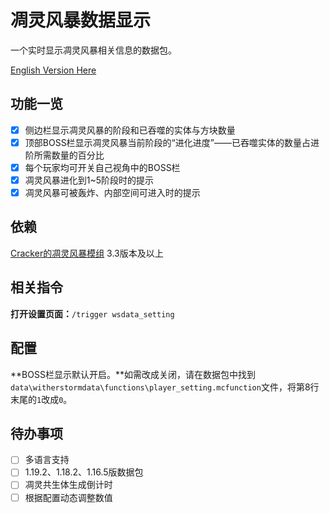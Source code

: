 # 凋灵风暴数据显示
一个实时显示凋灵风暴相关信息的数据包。

[English Version Here](https://github.com/JerryHan3/Witherstorm-Data-Display/blob/main/README_en.md)

## 功能一览

- [x] 侧边栏显示凋灵风暴的阶段和已吞噬的实体与方块数量
- [x] 顶部BOSS栏显示凋灵风暴当前阶段的“进化进度”——已吞噬实体的数量占进阶所需数量的百分比
- [x] 每个玩家均可开关自己视角中的BOSS栏
- [x] 凋灵风暴进化到1~5阶段时的提示
- [x] 凋灵风暴可被轰炸、内部空间可进入时的提示

## 依赖
[Cracker的凋灵风暴模组](https://github.com/nonamecrackers2/crackers-wither-storm-mod) 3.3版本及以上

## 相关指令
**打开设置页面：**`/trigger wsdata_setting`

## 配置
**BOSS栏显示默认开启。**如需改成关闭，请在数据包中找到`data\witherstormdata\functions\player_setting.mcfunction`文件，将第8行末尾的`1`改成`0`。

## 待办事项
- [ ] 多语言支持
- [ ] 1.19.2、1.18.2、1.16.5版数据包
- [ ] 凋灵共生体生成倒计时
- [ ] 根据配置动态调整数值